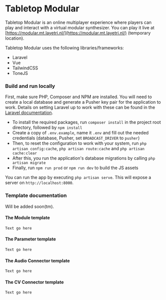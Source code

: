# Tabletop Modular
Tabletop Modular is an online multiplayer experience where players can play and interact with a virtual modular synthesizer. You can play it live at [https://modular.mt.layetri.nl/](https://modular.mt.layetri.nl/) (temporary location).
 
Tabletop Modular uses the following libraries/frameworks:
- Laravel
- Vue
- TailwindCSS
- ToneJS

### Build and run locally
First, make sure PHP, Composer and NPM are installed. You will need to create a local database and generate a Pusher key pair for the application to work. Details on setting Laravel up to work with these can be found in the [Laravel documentation](https://laravel.com/docs).

- To install the required packages, run `composer install` in the project root directory, followed by `npm install`
- Create a copy of `.env.example`, name it `.env` and fill out the needed credentials (database, Pusher, set `BROADCAST_DRIVER` to `pusher`)
- Then, to reset the configuration to work with your system, run `php artisan config:cache`, `php artisan route:cache` and `php artisan cache:clear`
- After this, you run the application's database migrations by calling `php artisan migrate`
- Finally, run `npm run prod` or `npm run dev` to build the JS assets

You can run the app by executing `php artisan serve`. This will expose a server on `http://localhost:8000`.

### Template documentation
Will be added soon(tm).

#### The Module template
```Text go here```

#### The Parameter template
```Text go here```

#### The Audio Connector template
```Text go here```

#### The CV Connector template
```Text go here```
